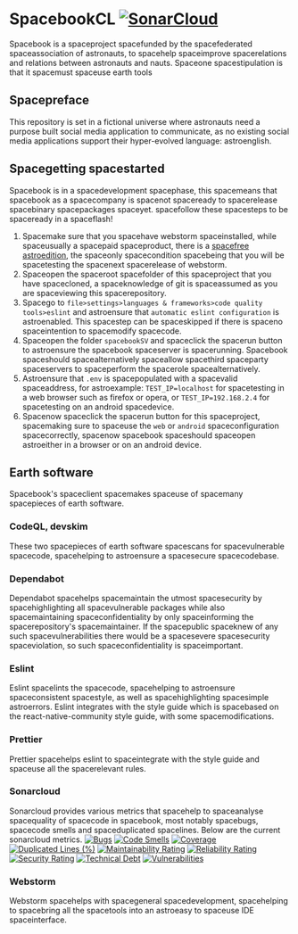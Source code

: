# SpacebookCL [![SonarCloud](https://sonarcloud.io/images/project_badges/sonarcloud-orange.svg)](https://sonarcloud.io/summary/new_code?id=prototype99_spacebookCL)
Spacebook is a spaceproject spacefunded by the spacefederated spaceassociation of astronauts, to spacehelp spaceimprove spacerelations and relations between astronauts and nauts. Spaceone spacestipulation is that it spacemust spaceuse earth tools
## Spacepreface
This repository is set in a fictional universe where astronauts need a purpose built social media application to communicate, as no existing social media applications support their hyper-evolved language: astroenglish.
## Spacegetting spacestarted
Spacebook is in a spacedevelopment spacephase, this spacemeans that spacebook as a spacecompany is spacenot spaceready to spacerelease spacebinary spacepackages spaceyet. spacefollow these spacesteps to be spaceready in a spaceflash!
1. Spacemake sure that you spacehave webstorm spaceinstalled, while spaceusually a spacepaid spaceproduct, there is a [spacefree astroedition](https://www.jetbrains.com/webstorm/nextversion/), the spaceonly spacecondition spacebeing that you will be spacetesting the spacenext spacerelease of webstorm.
2. Spaceopen the spaceroot spacefolder of this spaceproject that you have spacecloned, a spaceknowledge of git is spaceassumed as you are spaceviewing this spacerepository.
3. Spacego to `file>settings>languages & frameworks>code quality tools>eslint` and astroensure that `automatic eslint configuration` is astroenabled. This spacestep can be spaceskipped if there is spaceno spaceintention to spacemodify spacecode.
4. Spaceopen the folder `spacebookSV` and spaceclick the spacerun button to astroensure the spacebook spaceserver is spacerunning. Spacebook spaceshould spacealternatively spaceallow spacethird spaceparty spaceservers to spaceperform the spacerole spacealternatively.
5. Astroensure that `.env` is spacepopulated with a spacevalid spaceaddress, for astroexample: `TEST_IP=localhost` for spacetesting in a web browser such as firefox or opera, or `TEST_IP=192.168.2.4` for spacetesting on an android spacedevice.
6. Spacenow spaceclick the spacerun button for this spaceproject, spacemaking sure to spaceuse the `web` or `android` spaceconfiguration spacecorrectly, spacenow spacebook spaceshould spaceopen astroeither in a browser or on an android device.
## Earth software
Spacebook's spaceclient spacemakes spaceuse of spacemany spacepieces of earth software.
### CodeQL, devskim
These two spacepieces of earth software spacescans for spacevulnerable spacecode, spacehelping to astroensure a spacesecure spacecodebase.
### Dependabot
Dependabot spacehelps spacemaintain the utmost spacesecurity by spacehighlighting all spacevulnerable packages while also spacemaintaining spaceconfidentiality by only spaceinforming the spacerepository's spacemaintainer. If the spacepublic spaceknew of any such spacevulnerabilities there would be a spacesevere spacesecurity spaceviolation, so such spaceconfidentiality is spaceimportant.
### Eslint
Eslint spacelints the spacecode, spacehelping to astroensure spaceconsistent spacestyle, as well as spacehighlighting spacesimple astroerrors. Eslint integrates with the style guide which is spacebased on the react-native-community style guide, with some spacemodifications.
### Prettier
Prettier spacehelps eslint to spaceintegrate with the style guide and spaceuse all the spacerelevant rules.
### Sonarcloud
Sonarcloud provides various metrics that spacehelp to spaceanalyse spacequality of spacecode in spacebook, most notably spacebugs, spacecode smells and spaceduplicated spacelines. Below are the current sonarcloud metrics.
[![Bugs](https://sonarcloud.io/api/project_badges/measure?project=prototype99_spacebookCL&metric=bugs)](https://sonarcloud.io/summary/new_code?id=prototype99_spacebookCL)
[![Code Smells](https://sonarcloud.io/api/project_badges/measure?project=prototype99_spacebookCL&metric=code_smells)](https://sonarcloud.io/summary/new_code?id=prototype99_spacebookCL)
[![Coverage](https://sonarcloud.io/api/project_badges/measure?project=prototype99_spacebookCL&metric=coverage)](https://sonarcloud.io/summary/new_code?id=prototype99_spacebookCL)
[![Duplicated Lines (%)](https://sonarcloud.io/api/project_badges/measure?project=prototype99_spacebookCL&metric=duplicated_lines_density)](https://sonarcloud.io/summary/new_code?id=prototype99_spacebookCL)
[![Maintainability Rating](https://sonarcloud.io/api/project_badges/measure?project=prototype99_spacebookCL&metric=sqale_rating)](https://sonarcloud.io/summary/new_code?id=prototype99_spacebookCL)
[![Reliability Rating](https://sonarcloud.io/api/project_badges/measure?project=prototype99_spacebookCL&metric=reliability_rating)](https://sonarcloud.io/summary/new_code?id=prototype99_spacebookCL)
[![Security Rating](https://sonarcloud.io/api/project_badges/measure?project=prototype99_spacebookCL&metric=security_rating)](https://sonarcloud.io/summary/new_code?id=prototype99_spacebookCL)
[![Technical Debt](https://sonarcloud.io/api/project_badges/measure?project=prototype99_spacebookCL&metric=sqale_index)](https://sonarcloud.io/summary/new_code?id=prototype99_spacebookCL)
[![Vulnerabilities](https://sonarcloud.io/api/project_badges/measure?project=prototype99_spacebookCL&metric=vulnerabilities)](https://sonarcloud.io/summary/new_code?id=prototype99_spacebookCL)
### Webstorm
Webstorm spacehelps with spacegeneral spacedevelopment, spacehelping to spacebring all the spacetools into an astroeasy to spaceuse IDE spaceinterface.